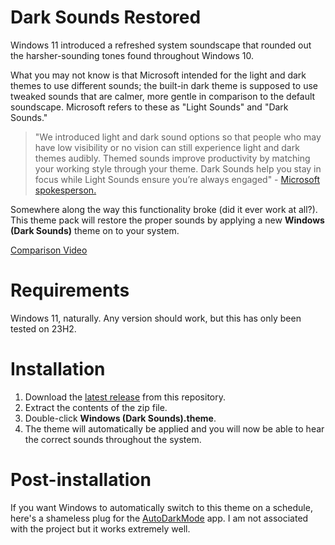 # Dark Sounds Restored
Windows 11 introduced a refreshed system soundscape that rounded out the harsher-sounding tones found throughout Windows 10. 

What you may not know is that Microsoft intended for the light and dark themes to use different sounds; the built-in dark theme is supposed to use tweaked sounds that are calmer, more gentle in comparison to the default soundscape. Microsoft refers to these as "Light Sounds" and "Dark Sounds."

>"We introduced light and dark sound options so that people who may have low visibility or no vision can still experience light and dark themes audibly. Themed sounds improve productivity by matching your working style through your theme. Dark Sounds help you stay in focus while Light Sounds ensure you’re always engaged" - [Microsoft spokesperson.](https://www.bleepingcomputer.com/news/microsoft/windows-11-dark-mode-has-quieter-more-soothing-sounds-listen-now/)
 
Somewhere along the way this functionality broke (did it ever work at all?). This theme pack will restore the proper sounds by applying a new **Windows (Dark Sounds)** theme on to your system.

[Comparison Video](https://youtu.be/1qAvI0dy5oY)

# Requirements

Windows 11, naturally. Any version should work, but this has only been tested on 23H2.

# Installation

1. Download the [latest release](https://github.com/litbeep/Windows-Dark-Sounds-Fix/releases) from this repository.
2. Extract the contents of the zip file.
3. Double-click **Windows (Dark Sounds).theme**.
4. The theme will automatically be applied and you will now be able to hear the correct sounds throughout the system.

# Post-installation

If you want Windows to automatically switch to this theme on a schedule, here's a shameless plug for the [AutoDarkMode](https://github.com/AutoDarkMode/Windows-Auto-Night-Mode) app. I am not associated with the project but it works extremely well.